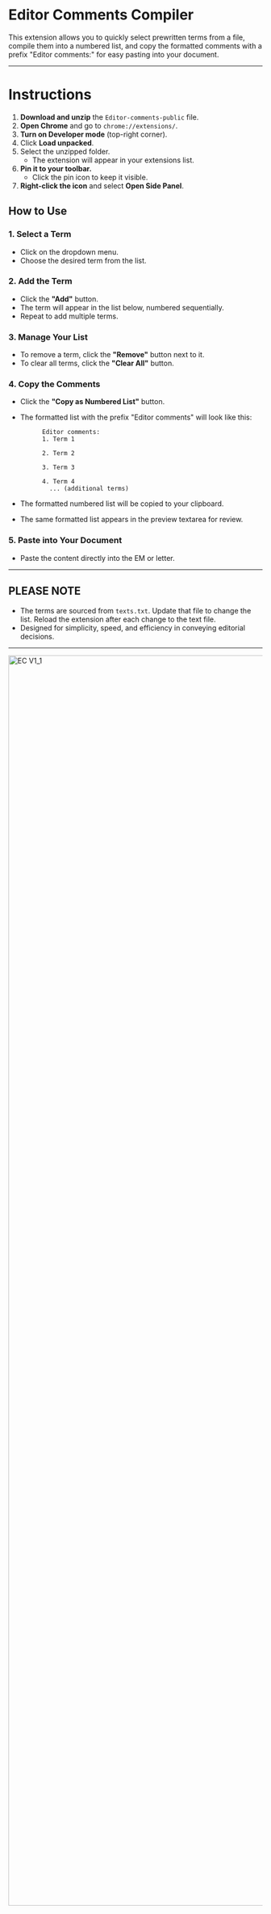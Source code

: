 # Editor Comments Compiler
This extension allows you to quickly select prewritten terms from a file, compile them into a numbered list, and copy the formatted comments with a prefix "Editor comments:" for easy pasting into your document.

---
# **Instructions**

1. **Download and unzip** the `Editor-comments-public` file.  
2. **Open Chrome** and go to `chrome://extensions/`.  
3. **Turn on Developer mode** (top-right corner).  
4. Click **Load unpacked**.  
5. Select the unzipped folder.  
   - The extension will appear in your extensions list.  
6. **Pin it to your toolbar.**  
   - Click the pin icon to keep it visible.  
7. **Right-click the icon** and select **Open Side Panel**.  

## How to Use

### 1. Select a Term
- Click on the dropdown menu.
- Choose the desired term from the list.

### 2. Add the Term
- Click the **"Add"** button.
- The term will appear in the list below, numbered sequentially.
- Repeat to add multiple terms.

### 3. Manage Your List
- To remove a term, click the **"Remove"** button next to it.
- To clear all terms, click the **"Clear All"** button.

### 4. Copy the Comments
- Click the **"Copy as Numbered List"** button.
- The formatted list with the prefix "Editor comments" will look like this:

            Editor comments:
            1. Term 1

            2. Term 2

            3. Term 3

            4. Term 4
              ... (additional terms)

    
- The formatted numbered list will be copied to your clipboard.
- The same formatted list appears in the preview textarea for review.

### 5. Paste into Your Document
- Paste the content directly into the EM or letter.

---

## PLEASE NOTE
- The terms are sourced from `texts.txt`. Update that file to change the list. Reload the extension after each change to the text file.
- Designed for simplicity, speed, and efficiency in conveying editorial decisions.

---

<img width="4234" height="2475" alt="EC V1_1" src="https://github.com/user-attachments/assets/8dae7f94-2100-44a2-9564-9b888d907a32" />

